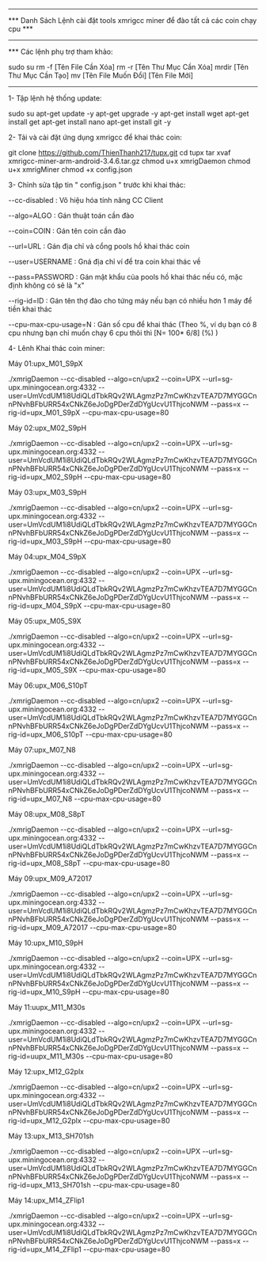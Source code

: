 **********************************************************************************
*** Danh Sách Lệnh cài đặt tools xmrigcc miner để đào tất cả các coin chạy cpu ***
**********************************************************************************
*** Các lệnh phụ trợ tham khảo:

  sudo su 
  rm -f [Tên File Cần Xóa]
  rm -r [Tên Thư Mục Cần Xóa]
  mrdir [Tên Thư Mục Cần Tạo]
  mv [Tên File Muốn Đổi] [Tên File Mới]

**********************************************************************************

1- Tập lệnh hệ thống update:

  sudo su
  apt-get update -y 
  apt-get upgrade -y
  apt-get install wget 
  apt-get install get 
  apt-get install nano
  apt-get install git -y

2- Tải và cài đặt ứng dụng xmrigcc để khai thác coin:

  git clone https://github.com/ThienThanh217/tupx.git
  cd tupx
  tar xvaf xmrigcc-miner-arm-android-3.4.6.tar.gz
  chmod u+x xmrigDaemon
  chmod u+x xmrigMiner
  chmod +x config.json

3- Chỉnh sửa tập tin " config.json "  trước khi khai thác:

--cc-disabled : Vô hiệu hóa tính năng CC Client

--algo=ALGO : Gán thuật toán cần đào

--coin=COIN : Gán tên coin cần đào

--url=URL : Gán địa chỉ và cổng pools hồ khai thác coin

--user=USERNAME : Gná địa chỉ ví để tra coin khai thác về

--pass=PASSWORD : Gán mật khẩu của pools hồ khai thác nếu có, mặc định không có sẽ là "x"

--rig-id=ID : Gán tên thợ đào cho tứng máy nếu bạn có nhiều hơn 1 máy để tiền khai thác

--cpu-max-cpu-usage=N : Gán số cpu để khai thác (Theo %, ví dụ bạn có 8 cpu nhưng bạn chỉ muốn chạy 6 cpu thôi thì [N= 100* 6/8] (%) )


4- Lênh Khai thác coin miner:

Máy 01:upx_M01_S9pX

./xmrigDaemon --cc-disabled --algo=cn/upx2 --coin=UPX --url=sg-upx.miningocean.org:4332 --user=UmVcdUM1i8UdiQLdTbkRQv2WLAgmzPz7mCwKhzvTEA7D7MYGGCnnPNvhBFbURR54xCNkZ6eJoDgPDerZdDYgUcvU1ThjcoNWM --pass=x --rig-id=upx_M01_S9pX --cpu-max-cpu-usage=80

Máy 02:upx_M02_S9pH

./xmrigDaemon --cc-disabled --algo=cn/upx2 --coin=UPX --url=sg-upx.miningocean.org:4332 --user=UmVcdUM1i8UdiQLdTbkRQv2WLAgmzPz7mCwKhzvTEA7D7MYGGCnnPNvhBFbURR54xCNkZ6eJoDgPDerZdDYgUcvU1ThjcoNWM --pass=x --rig-id=upx_M02_S9pH --cpu-max-cpu-usage=80

Máy 03:upx_M03_S9pH

./xmrigDaemon --cc-disabled --algo=cn/upx2 --coin=UPX --url=sg-upx.miningocean.org:4332 --user=UmVcdUM1i8UdiQLdTbkRQv2WLAgmzPz7mCwKhzvTEA7D7MYGGCnnPNvhBFbURR54xCNkZ6eJoDgPDerZdDYgUcvU1ThjcoNWM --pass=x --rig-id=upx_M03_S9pH --cpu-max-cpu-usage=80

Máy 04:upx_M04_S9pX

./xmrigDaemon --cc-disabled --algo=cn/upx2 --coin=UPX --url=sg-upx.miningocean.org:4332 --user=UmVcdUM1i8UdiQLdTbkRQv2WLAgmzPz7mCwKhzvTEA7D7MYGGCnnPNvhBFbURR54xCNkZ6eJoDgPDerZdDYgUcvU1ThjcoNWM --pass=x --rig-id=upx_M04_S9pX --cpu-max-cpu-usage=80

Máy 05:upx_M05_S9X

./xmrigDaemon --cc-disabled --algo=cn/upx2 --coin=UPX --url=sg-upx.miningocean.org:4332 --user=UmVcdUM1i8UdiQLdTbkRQv2WLAgmzPz7mCwKhzvTEA7D7MYGGCnnPNvhBFbURR54xCNkZ6eJoDgPDerZdDYgUcvU1ThjcoNWM --pass=x --rig-id=upx_M05_S9X --cpu-max-cpu-usage=80

Máy 06:upx_M06_S10pT

./xmrigDaemon --cc-disabled --algo=cn/upx2 --coin=UPX --url=sg-upx.miningocean.org:4332 --user=UmVcdUM1i8UdiQLdTbkRQv2WLAgmzPz7mCwKhzvTEA7D7MYGGCnnPNvhBFbURR54xCNkZ6eJoDgPDerZdDYgUcvU1ThjcoNWM --pass=x --rig-id=upx_M06_S10pT --cpu-max-cpu-usage=80

Máy 07:upx_M07_N8

./xmrigDaemon --cc-disabled --algo=cn/upx2 --coin=UPX --url=sg-upx.miningocean.org:4332 --user=UmVcdUM1i8UdiQLdTbkRQv2WLAgmzPz7mCwKhzvTEA7D7MYGGCnnPNvhBFbURR54xCNkZ6eJoDgPDerZdDYgUcvU1ThjcoNWM --pass=x --rig-id=upx_M07_N8 --cpu-max-cpu-usage=80

Máy 08:upx_M08_S8pT

./xmrigDaemon --cc-disabled --algo=cn/upx2 --coin=UPX --url=sg-upx.miningocean.org:4332 --user=UmVcdUM1i8UdiQLdTbkRQv2WLAgmzPz7mCwKhzvTEA7D7MYGGCnnPNvhBFbURR54xCNkZ6eJoDgPDerZdDYgUcvU1ThjcoNWM --pass=x --rig-id=upx_M08_S8pT --cpu-max-cpu-usage=80

Máy 09:upx_M09_A72017

./xmrigDaemon --cc-disabled --algo=cn/upx2 --coin=UPX --url=sg-upx.miningocean.org:4332 --user=UmVcdUM1i8UdiQLdTbkRQv2WLAgmzPz7mCwKhzvTEA7D7MYGGCnnPNvhBFbURR54xCNkZ6eJoDgPDerZdDYgUcvU1ThjcoNWM --pass=x --rig-id=upx_M09_A72017 --cpu-max-cpu-usage=80

Máy 10:upx_M10_S9pH

./xmrigDaemon --cc-disabled --algo=cn/upx2 --coin=UPX --url=sg-upx.miningocean.org:4332 --user=UmVcdUM1i8UdiQLdTbkRQv2WLAgmzPz7mCwKhzvTEA7D7MYGGCnnPNvhBFbURR54xCNkZ6eJoDgPDerZdDYgUcvU1ThjcoNWM --pass=x --rig-id=upx_M10_S9pH --cpu-max-cpu-usage=80

Máy 11:uupx_M11_M30s

./xmrigDaemon --cc-disabled --algo=cn/upx2 --coin=UPX --url=sg-upx.miningocean.org:4332 --user=UmVcdUM1i8UdiQLdTbkRQv2WLAgmzPz7mCwKhzvTEA7D7MYGGCnnPNvhBFbURR54xCNkZ6eJoDgPDerZdDYgUcvU1ThjcoNWM --pass=x --rig-id=uupx_M11_M30s --cpu-max-cpu-usage=80

Máy 12:upx_M12_G2plx

./xmrigDaemon --cc-disabled --algo=cn/upx2 --coin=UPX --url=sg-upx.miningocean.org:4332 --user=UmVcdUM1i8UdiQLdTbkRQv2WLAgmzPz7mCwKhzvTEA7D7MYGGCnnPNvhBFbURR54xCNkZ6eJoDgPDerZdDYgUcvU1ThjcoNWM --pass=x --rig-id=upx_M12_G2plx --cpu-max-cpu-usage=80

Máy 13:upx_M13_SH701sh

./xmrigDaemon --cc-disabled --algo=cn/upx2 --coin=UPX --url=sg-upx.miningocean.org:4332 --user=UmVcdUM1i8UdiQLdTbkRQv2WLAgmzPz7mCwKhzvTEA7D7MYGGCnnPNvhBFbURR54xCNkZ6eJoDgPDerZdDYgUcvU1ThjcoNWM --pass=x --rig-id=upx_M13_SH701sh --cpu-max-cpu-usage=80

Máy 14:upx_M14_ZFlip1

./xmrigDaemon --cc-disabled --algo=cn/upx2 --coin=UPX --url=sg-upx.miningocean.org:4332 --user=UmVcdUM1i8UdiQLdTbkRQv2WLAgmzPz7mCwKhzvTEA7D7MYGGCnnPNvhBFbURR54xCNkZ6eJoDgPDerZdDYgUcvU1ThjcoNWM --pass=x --rig-id=upx_M14_ZFlip1 --cpu-max-cpu-usage=80

